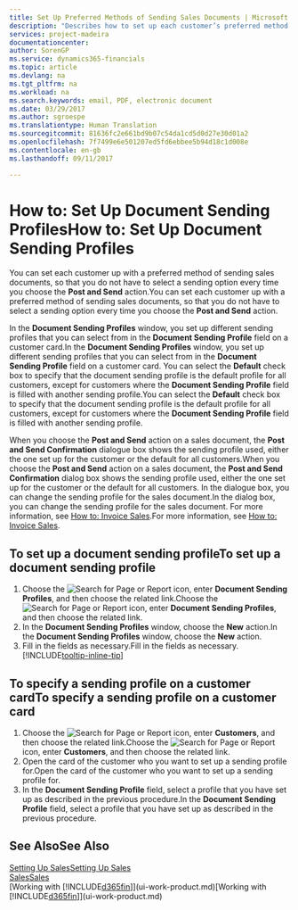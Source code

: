 ```yaml
---
title: Set Up Preferred Methods of Sending Sales Documents | Microsoft Docs
description: "Describes how to set up each customer’s preferred method of sending sales documents, for example, email, PDF, electronic document, and so on."
services: project-madeira
documentationcenter: 
author: SorenGP
ms.service: dynamics365-financials
ms.topic: article
ms.devlang: na
ms.tgt_pltfrm: na
ms.workload: na
ms.search.keywords: email, PDF, electronic document
ms.date: 03/29/2017
ms.author: sgroespe
ms.translationtype: Human Translation
ms.sourcegitcommit: 81636fc2e661bd9b07c54da1cd5d0d27e30d01a2
ms.openlocfilehash: 7f7499e6e501207ed5fd6ebbee5b94d18c1d008e
ms.contentlocale: en-gb
ms.lasthandoff: 09/11/2017

---
```

# <a name="how-to-set-up-document-sending-profiles"></a><span data-ttu-id="844da-103">How to: Set Up Document Sending Profiles</span><span class="sxs-lookup"><span data-stu-id="844da-103">How to: Set Up Document Sending Profiles</span></span>
<span data-ttu-id="844da-104">You can set each customer up with a preferred method of sending sales documents, so that you do not have to select a sending option every time you choose the **Post and Send** action.</span><span class="sxs-lookup"><span data-stu-id="844da-104">You can set each customer up with a preferred method of sending sales documents, so that you do not have to select a sending option every time you choose the **Post and Send** action.</span></span>

<span data-ttu-id="844da-105">In the **Document Sending Profiles** window, you set up different sending profiles that you can select from in the **Document Sending Profile** field on a customer card.</span><span class="sxs-lookup"><span data-stu-id="844da-105">In the **Document Sending Profiles** window, you set up different sending profiles that you can select from in the **Document Sending Profile** field on a customer card.</span></span> <span data-ttu-id="844da-106">You can select the **Default** check box to specify that the document sending profile is the default profile for all customers, except for customers where the **Document Sending Profile** field is filled with another sending profile.</span><span class="sxs-lookup"><span data-stu-id="844da-106">You can select the **Default** check box to specify that the document sending profile is the default profile for all customers, except for customers where the **Document Sending Profile** field is filled with another sending profile.</span></span>

<span data-ttu-id="844da-107">When you choose the **Post and Send** action on a sales document, the **Post and Send Confirmation** dialogue box shows the sending profile used, either the one set up for the customer or the default for all customers.</span><span class="sxs-lookup"><span data-stu-id="844da-107">When you choose the **Post and Send** action on a sales document, the **Post and Send Confirmation** dialog box shows the sending profile used, either the one set up for the customer or the default for all customers.</span></span> <span data-ttu-id="844da-108">In the dialogue box, you can change the sending profile for the sales document.</span><span class="sxs-lookup"><span data-stu-id="844da-108">In the dialog box, you can change the sending profile for the sales document.</span></span> <span data-ttu-id="844da-109">For more information, see [How to: Invoice Sales](sales-how-invoice-sales.md).</span><span class="sxs-lookup"><span data-stu-id="844da-109">For more information, see [How to: Invoice Sales](sales-how-invoice-sales.md).</span></span>

## <a name="to-set-up-a-document-sending-profile"></a><span data-ttu-id="844da-110">To set up a document sending profile</span><span class="sxs-lookup"><span data-stu-id="844da-110">To set up a document sending profile</span></span>
1. <span data-ttu-id="844da-111">Choose the ![Search for Page or Report](media/ui-search/search_small.png "Search for Page or Report icon") icon, enter **Document Sending Profiles**, and then choose the related link.</span><span class="sxs-lookup"><span data-stu-id="844da-111">Choose the ![Search for Page or Report](media/ui-search/search_small.png "Search for Page or Report icon") icon, enter **Document Sending Profiles**, and then choose the related link.</span></span>
2. <span data-ttu-id="844da-112">In the **Document Sending Profiles** window, choose the **New** action.</span><span class="sxs-lookup"><span data-stu-id="844da-112">In the **Document Sending Profiles** window, choose the **New** action.</span></span>
3. <span data-ttu-id="844da-113">Fill in the fields as necessary.</span><span class="sxs-lookup"><span data-stu-id="844da-113">Fill in the fields as necessary.</span></span> [!INCLUDE[tooltip-inline-tip](includes/tooltip-inline-tip_md.md)]

## <a name="to-specify-a-sending-profile-on-a-customer-card"></a><span data-ttu-id="844da-114">To specify a sending profile on a customer card</span><span class="sxs-lookup"><span data-stu-id="844da-114">To specify a sending profile on a customer card</span></span>
1. <span data-ttu-id="844da-115">Choose the ![Search for Page or Report](media/ui-search/search_small.png "Search for Page or Report icon") icon, enter **Customers**, and then choose the related link.</span><span class="sxs-lookup"><span data-stu-id="844da-115">Choose the ![Search for Page or Report](media/ui-search/search_small.png "Search for Page or Report icon") icon, enter **Customers**, and then choose the related link.</span></span>
2. <span data-ttu-id="844da-116">Open the card of the customer who you want to set up a sending profile for.</span><span class="sxs-lookup"><span data-stu-id="844da-116">Open the card of the customer who you want to set up a sending profile for.</span></span>
3. <span data-ttu-id="844da-117">In the **Document Sending Profile** field, select a profile that you have set up as described in the previous procedure.</span><span class="sxs-lookup"><span data-stu-id="844da-117">In the **Document Sending Profile** field, select a profile that you have set up as described in the previous procedure.</span></span>

## <a name="see-also"></a><span data-ttu-id="844da-118">See Also</span><span class="sxs-lookup"><span data-stu-id="844da-118">See Also</span></span>
[<span data-ttu-id="844da-119">Setting Up Sales</span><span class="sxs-lookup"><span data-stu-id="844da-119">Setting Up Sales</span></span>](sales-setup-sales.md)  
[<span data-ttu-id="844da-120">Sales</span><span class="sxs-lookup"><span data-stu-id="844da-120">Sales</span></span>](sales-manage-sales.md)  
<span data-ttu-id="844da-121">[Working with [!INCLUDE[d365fin](includes/d365fin_md.md)]](ui-work-product.md)</span><span class="sxs-lookup"><span data-stu-id="844da-121">[Working with [!INCLUDE[d365fin](includes/d365fin_md.md)]](ui-work-product.md)</span></span>

